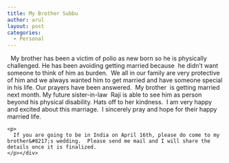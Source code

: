 ```yaml
---
title: My Brother Subbu
author: arul
layout: post
categories:
  - Personal
---
```

<div id="msgcns!A7680953F5FDC114!509" class="bvMsg">
  <p>
      My brother has been a victim of polio as new born so he is physically challenged. He has been avoiding getting married because  he didn&#8217;t want someone to think of him as burden.  We all in our family are very protective of him and we always wanted him to get married and have someone special in his life. Our prayers have been answered.  My brother  is getting married next month. My future sister-in-law  Raji is able to see him as person beyond his physical disability. Hats off to her kindness.  I am very happy and excited about this marriage.  I sincerely pray and hope for their happy married life. 
    
    <p>
      If you are going to be in India on April 16th, please do come to my brother&#8217;s wedding.  Please send me mail and I will share the details once it is finalized.
    </p></div>
